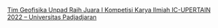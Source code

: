 [Tim Geofisika Unpad Raih Juara I Kompetisi Karya Ilmiah IC-UPERTAIN 2022 – Universitas Padjadjaran ](https://qi.tc/qi/110170)